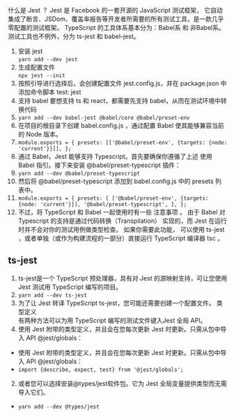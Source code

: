 什么是 Jest ？
Jest 是 Facebook 的一套开源的 JavaScript 测试框架， 它自动集成了断言、JSDom、覆盖率报告等开发者所需要的所有测试工具，是一款几乎零配置的测试框架。
TypeScript 的工具体系基本分为：Babel系 和 非Babel系。测试工具也不例外，分为 ts-jest 和 babel-jest。

1. 安装 jest  
``yarn add --dev jest``  
2. 生成配置文件  
``npx jest --init``
3. 按照引导进行选择后，会创建配置文件 jest.config.js，并在 package.json 中添加命令脚本 test: jest
4. 支持 babel 要想支持 ts 和 react，都需要先支持 babel，从而在测试环境中转换代码  
5. ``yarn add --dev babel-jest @babel/core @babel/preset-env``
6. 在项目的根目录下创建 babel.config.js ，通过配置 Babel 使其能够兼容当前的 Node 版本。
7. ``module.exports = {
   presets: [['@babel/preset-env', {targets: {node: 'current'}}]],
   };``
8. 通过 Babel，Jest 能够支持 Typescript。首先要确保你遵循了上述 使用 Babel 指引。接下来安装 @babel/preset-typescript 插件：
9. ``yarn add --dev @babel/preset-typescript``
10. 然后将 @babel/preset-typescript 添加到 babel.config.js 中的 presets 列表中。
11. ``module.exports = {
    presets: [
    ['@babel/preset-env', {targets: {node: 'current'}}],
    '@babel/preset-typescript',
    ],
    };``
12. 不过，将 TypeScript 和 Babel 一起使用时有一些 注意事项 。 
由于 Babel 对 Typescript 的支持是通过代码转换（Transpilation） 
实现的，而 Jest 在运行时并不会对你的测试用例做类型检查。 如果你需要此功能，
可以使用 ts-jest ，或者单独（或作为构建流程的一部分）直接运行 TypeScript 编译器 tsc 。

## ts-jest
1. ts-jest是一个 TypeScript 预处理器，具有对 Jest 的源映射支持，可让您使用 Jest 测试用 TypeScript 编写的项目。
2. ``yarn add --dev ts-jest``
3. 为了让 Jest 转译 TypeScript ts-jest，您可能还需要创建一个配置文件。
类型定义  
有两种方法可以为用 TypeScript 编写的测试文件键入Jest 全局 API。  
1. 使用 Jest 附带的类型定义，并且会在您每次更新 Jest 时更新。只需从包中导入 API @jest/globals：
- 使用 Jest 附带的类型定义，并且会在您每次更新 Jest 时更新。只需从包中导入 API @jest/globals：
- ``import {describe, expect, test} from '@jest/globals';``
2. 或者您可以选择安装@types/jest软件包。它为 Jest 全局变量提供类型而无需导入它们。
- ``yarn add --dev @types/jest``




